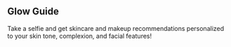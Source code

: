 ## Glow Guide

Take a selfie and get skincare and makeup recommendations personalized to your skin tone, complexion, and facial features!
